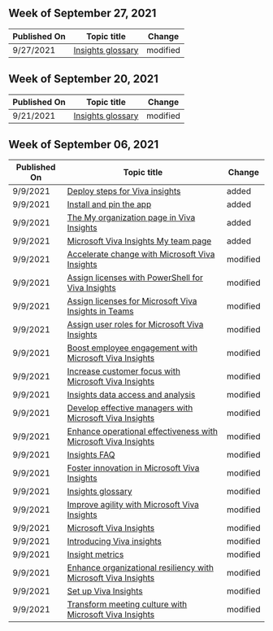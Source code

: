 <!-- This file is generated automatically each week. Changes made to this file will be overwritten.-->



## Week of September 27, 2021


| Published On |Topic title | Change |
|------|------------|--------|
| 9/27/2021 | [Insights glossary](/workplace-analytics-insights/glossary) | modified |


## Week of September 20, 2021


| Published On |Topic title | Change |
|------|------------|--------|
| 9/21/2021 | [Insights glossary](/workplace-analytics-insights/glossary) | modified |


## Week of September 06, 2021


| Published On |Topic title | Change |
|------|------------|--------|
| 9/9/2021 | [Deploy steps for Viva insights](/workplace-analytics-insights/deploy) | added |
| 9/9/2021 | [Install and pin the app](/workplace-analytics-insights/install) | added |
| 9/9/2021 | [The My organization page in Viva Insights](/workplace-analytics-insights/myorg) | added |
| 9/9/2021 | [Microsoft Viva Insights My team page](/workplace-analytics-insights/myteam) | added |
| 9/9/2021 | [Accelerate change with Microsoft Viva Insights](/workplace-analytics-insights/accelerate-change) | modified |
| 9/9/2021 | [Assign licenses with PowerShell for Viva Insights](/workplace-analytics-insights/assign-licenses-pshell) | modified |
| 9/9/2021 | [Assign licenses for Microsoft Viva Insights in Teams](/workplace-analytics-insights/assign-licenses) | modified |
| 9/9/2021 | [Assign user roles for Microsoft Viva Insights](/workplace-analytics-insights/assign-roles) | modified |
| 9/9/2021 | [Boost employee engagement with Microsoft Viva Insights](/workplace-analytics-insights/boost-engagement) | modified |
| 9/9/2021 | [Increase customer focus with Microsoft Viva Insights](/workplace-analytics-insights/customer-focus) | modified |
| 9/9/2021 | [Insights data access and analysis](/workplace-analytics-insights/data-analysis) | modified |
| 9/9/2021 | [Develop effective managers with Microsoft Viva Insights](/workplace-analytics-insights/develop-managers) | modified |
| 9/9/2021 | [Enhance operational effectiveness with Microsoft Viva Insights](/workplace-analytics-insights/effective-operations) | modified |
| 9/9/2021 | [Insights FAQ](/workplace-analytics-insights/faqs) | modified |
| 9/9/2021 | [Foster innovation in Microsoft Viva Insights](/workplace-analytics-insights/foster-innovation) | modified |
| 9/9/2021 | [Insights glossary](/workplace-analytics-insights/glossary) | modified |
| 9/9/2021 | [Improve agility with Microsoft Viva Insights](/workplace-analytics-insights/improve-agility) | modified |
| 9/9/2021 | [Microsoft Viva Insights](/workplace-analytics-insights/index) | modified |
| 9/9/2021 | [Introducing Viva insights](/workplace-analytics-insights/intro) | modified |
| 9/9/2021 | [Insight metrics](/workplace-analytics-insights/metrics) | modified |
| 9/9/2021 | [Enhance organizational resiliency with Microsoft Viva Insights](/workplace-analytics-insights/resilient-organizations) | modified |
| 9/9/2021 | [Set up Viva Insights](/workplace-analytics-insights/setup) | modified |
| 9/9/2021 | [Transform meeting culture with Microsoft Viva Insights](/workplace-analytics-insights/transform-meetings) | modified |
